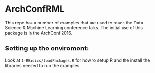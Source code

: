 # ArchConfRML

This repo has a number of examples that are used to teach the Data Science & Machine Learning conference talks. The initial use of this package is in the ArchConf 2016. 

## Setting up the enviroment:
Look at `1-RBasics/loadPackages.R` for how to setup R and the install the libraries needed to run the examples. 

